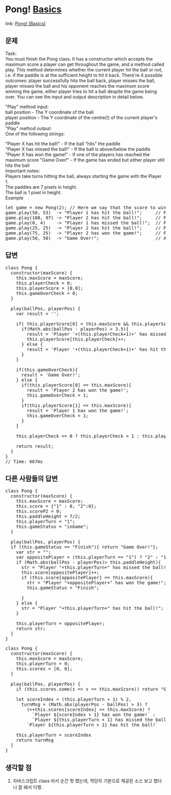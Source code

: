 Pong! [Basics](javascript)
===============

link: [Pong! [Basics]](http://www.codewars.com/kata/pong-basics?utm_source=newsletter)

문제
--
Task:  
You must finish the Pong class. It has a constructor which accepts the maximum score a player can get throughout the game, and a method called play. This method determines whether the current player hit the ball or not, i.e. if the paddle is at the sufficient height to hit it back. There're 4 possible outcomes: player successfully hits the ball back, player misses the ball, player misses the ball and his opponent reaches the maximum score winning the game, either player tries to hit a ball despite the game being over. You can see the input and output description in detail below.  
  
"Play" method input:  
ball position - The Y coordinate of the ball  
player position - The Y coordinate of the centre(!) of the current player's paddle  
"Play" method output:  
One of the following strings:  
  
"Player X has hit the ball!" - If the ball "hits" the paddle  
"Player X has missed the ball!" - If the ball is above/below the paddle  
"Player X has won the game!" - If one of the players has reached the maximum score 
"Game Over!" - If the game has ended but either player still hits the ball  
Important notes:  
Players take turns hitting the ball, always starting the game with the Player 1.  
The paddles are 7 pixels in height.  
The ball is 1 pixel in height.  
Example
<pre>
let game = new Pong(2); // Here we say that the score to win is 2
game.play(50, 53)  -> "Player 1 has hit the ball!";     // Player 1 hits the ball
game.play(100, 97) -> "Player 2 has hit the ball!";     // Player 2 hits it back
game.play(0, 4)    -> "Player 1 has missed the ball!";  // Player 1 misses so Player 2 gains a point
game.play(25, 25)  -> "Player 2 has hit the ball!";     // Player 2 hits the ball
game.play(75, 25)  -> "Player 2 has won the game!";     // Player 1 misses again. Having 2 points Player 2 wins, so we return the corresponding string
game.play(50, 50)  -> "Game Over!";                     // Another turn is made even though the game is already over
</pre>

답변
--
<pre>
class Pong {
  constructor(maxScore) {
    this.maxScore = maxScore;
    this.playerCheck = 0;
    this.playerScore = [0,0];
    this.gameOverCheck = 0;
  }
  
  play(ballPos, playerPos) {
    var result = '';
    
    if( this.playerScore[0] < this.maxScore && this.playerScore[1] < this.maxScore){ 
      if(Math.abs(ballPos - playerPos) > 3.5){
        result = 'Player '+(this.playerCheck+1)+' has missed the ball!';
        this.playerScore[this.playerCheck]++;
      } else {
        result = 'Player '+(this.playerCheck+1)+' has hit the ball!';
      }
    }
    
    if(this.gameOverCheck){
      result = 'Game Over!';
    } else {
      if(this.playerScore[0] == this.maxScore){
        result = 'Player 2 has won the game!';
        this.gameOverCheck = 1;
      }
      if(this.playerScore[1] == this.maxScore){
        result = 'Player 1 has won the game!';
        this.gameOverCheck = 1;
      }
    }
    
    this.playerCheck == 0 ? this.playerCheck = 1 : this.playerCheck = 0;
    
    return result;
  }
}
// Time: 667ms
</pre>

다른 사람들의 답변
------------
<pre>
class Pong {
  constructor(maxScore) {
    this.maxScore = maxScore;
    this.score = {"1" : 0, "2":0};
    this.scoreP2 = 0;
    this.paddleHeight = 7/2;
    this.playerTurn = "1";
    this.gameStatus = "inGame";
  }
  
  play(ballPos, playerPos) {
  if (this.gameStatus == "Finish"){ return "Game Over!"};
    var str = "";
    var oppositePlayer = (this.playerTurn == "1") ? "2" : "1";
    if (Math.abs(ballPos - playerPos)> this.paddleHeight){
      str = "Player "+this.playerTurn+" has missed the ball!";
      this.score[oppositePlayer]++;
      if (this.score[oppositePlayer] == this.maxScore){
        str = "Player "+oppositePlayer+" has won the game!";
        this.gameStatus = "Finish";
        
      }
    } else {
      str = "Player "+this.playerTurn+" has hit the ball!";
    }
    
    this.playerTurn = oppositePlayer;
    return str;
  }
}
</pre>
<pre>
class Pong {
  constructor(maxScore) {
    this.maxScore = maxScore;
    this.playerTurn = 0;
    this.scores = [0, 0];
  }
  
  play(ballPos, playerPos) {
    if (this.scores.some(s => s == this.maxScore)) return "Game Over!"
  
    let scoreIndex = (this.playerTurn + 1) % 2,    
      turnMsg = (Math.abs(playerPos - ballPos) > 3) ?
        (++this.scores[scoreIndex] == this.maxScore) ?
          `Player ${scoreIndex + 1} has won the game!` :
          `Player ${this.playerTurn + 1} has missed the ball!` :
        `Player ${this.playerTurn + 1} has hit the ball!`
    
    this.playerTurn = scoreIndex
    return turnMsg
  }
}
</pre>


생각할 점
------------------------
1. 자바스크립트 class 라서 순간 헛 했는데, 적당히 기본으로 제공된 소스 보고 했더니 잘 돼서 다행.